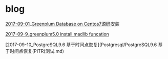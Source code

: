 # blog



[2017-09-01_Greenplum Database on Centos7源码安装 ](https://github.com/zhangguohan/blog/blob/master/Greenplum/Greenplum%20Database%E6%BA%90%E7%A0%81%E5%AE%89%E8%A3%85.txt)


[2017-09-9_greenplum5.0 install madlib funcation](https://github.com/zhangguohan/blog/blob/master/Greenplum/greenplum5.0%20install%20madlib%20funcation.md)


[2017-09-10_PostgreSQL9.6 基于时间点恢复](Postgresql/PostgreSQL9.6 基于时间点恢复(PITR)测试.md)

